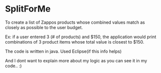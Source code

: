 SplitForMe
==========

To create a list of Zappos products whose combined values match as closely as possible to the user budget. 


Ex:
if a user entered 3 (# of products) and $150, the application would print combinations of 3 product items whose total value is closest to $150.

The code is written in java.
Used Eclipse(if this info helps)

And I dont want to explain more about my logic as you can see it in my code.. :)
